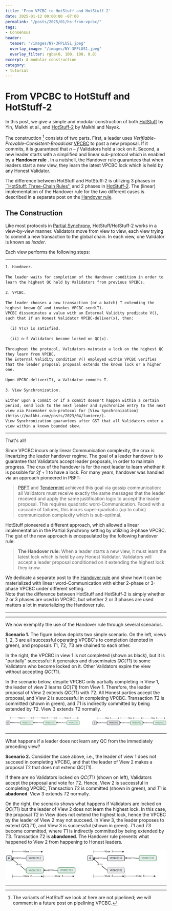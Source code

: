 ```yaml
---
title: 'From VPCBC to HotStuff and HotStuff-2'
date: 2025-01-12 00:00:00 -07:00
permalink: "/posts/2025/01/hs-from-vpcbc/"
tags:
- Consensus
header:
  teaser: "/images/NY-3FPLUS1.jpeg"
  overlay_image: "/images/NY-3FPLUS1.jpeg"
  overlay_filter: rgba(0, 100, 100, 0.8)
excerpt: A modular construction
category:
- tutorial
---
```


# From VPCBC to HotStuff and HotStuff-2

In this post, we give a simple and modular construction of both [HotStuff](https://api.semanticscholar.org/CorpusID:197644531) by Yin, Malkhi et al., 
and [HotStuff-2](https://api.semanticscholar.org/CorpusID:259144145) by Malkhi and Nayak.

The construction [^1] consists of two parts.
First, a leader uses *Verifiable-Provable-Consistent-Broadcast* [VPCBC](https://malkhi.com/posts/2025/01/vpcbc/) to post a new proposal. If it commits, it is guaranteed that $n-f$ Validators hold a lock on it. 
Second, a new leader starts with a simplified and linear sub-protocol which is enabled by a **Handover rule** . In a nutshell, the Handover rule guarantees that when leaders start a new view, they learn the latest VPCBC lock which is held by any Honest Validator. 


The difference between HotStuff and HotStuff-2 is utilizing 3 phases in [``HotStuff: Three-Chain Rules''](https://malkhi.com/posts/2019/08/hotstuff-three-chain-rules/) and 2 phases in
[HotStuff-2](https://malkhi.com/posts/2023/03/hs2/).
The (linear) implementation of the Handover rule for the two different cases is described in a separate post on the [Handover rule](https://).

## The Construction 

Like most protocols in [Partial Synchrony](https://malkhi.com/posts/2025/01/models/),
HotStuff/HotStuff-2 works in a view-by-view manner. 
Validators move from view to view, each view trying to commit a new transaction to the global chain.
In each view, one Validator is known as *leader*. 

Each view performs the following steps:

---

```
1. Handover. 

The leader waits for completion of the Handover condition in order to learn the highest QC held by Validators from previous VPCBCs.

2. VPCBC. 

The leader chooses a new transaction (or a batch) T extending the highest known QC and invokes VPCBC-send(T).
VPCBC disseminates a value with an External Validity predicate V(), such that if an Honest Validator VPCBC-deliver(x), then: 

  (i) V(x) is satisfied.
  
  (ii) n-f Validators become locked on QC(x). 

Throughout the protocol, Validators maintain a lock on the highest QC they learn from VPCBC. 
The External Validity condition V() employed within VPCBC verifies that the leader proposal proposal extends the known lock or a higher one. 

Upon VPCBC-deliver(T), a Validator commits T.

3. View Synchronization. 

Either upon a commit or if a commit doesn't happen within a certain period, send lock to the next leader and synchronize entry to the next view via Pacemaker sub-protocol for [View Synchronization](https://malkhi.com/posts/2023/04/lumiere/).
View Synchronization guarantees after GST that all Validators enter a view within a known bounded skew.

```
---

That's all!

Since VPCBC incurs only linear Communication complexity, the crux is linearizing the leader handover regime. The goal of a leader handover is to guarantee that Validators accept leader proposals, in order to maintain progress.
The crux of the handover is for the next leader to learn whether it is possible for $2f+1$ to have a lock.
For many years, handover was handled via an approach pioneered in PBFT:


> [PBFT](https://api.semanticscholar.org/CorpusID:221599614) and [Tendermint](https://api.semanticscholar.org/CorpusID:59082906) achieved this goal via gossip communication: all Validators must receive exactly the same messages that the leader received and apply the same justification logic to accept the leader proposal. This requires quadratic word-Communication.
> Faced with a cascade of failures, this incurs super-quadratic (up to cubic) communication
    complexity which is sub-optimal.

HotStuff pioneered a different approach, which allowed a linear implementation in the Partial Synchrony setting by utilizing 3-phase VPCBC.  The gist of the new approach is encapsulated by the following handover rule:

>**The Handover rule:** When a leader starts a new view, it must learn the latest lock which is held by any Honest Validator. Validators will accept a leader proposal conditioned on it extending the highest lock they know.

We dedicate a separate post to the [Handover rule]() and show how it can be materialized with linear word-Communication with either 2-phase or 3-phase VPCBC under different setting.   
Note that the difference between HotStuff and HotStuff-2 is simply whether 2 or 3 phases are used in VPCBC, but whether 2 or 3 phases are used matters a lot in materializing the Handover rule. 

---
---

We now exemplify the use of the Handover rule through several scenarios.

**Scenario 1.** The figure below depicts two simple scenario.
On the left, views 1, 2, 3 are all successful operating VPCBC's to completion (denoted in green), and proposals $T1$, $T2$, $T3$ are chained to each other.

In the right, the VPCBC in view 1 is not completed (shown as black), but it is "partially" successful: it generates and disseminates $QC(T1)$ to some Validators who become locked on it. Other Validators expire the view without accepting $QC(T1)$.

In the scenario below, despite VPCBC only partially completing in View 1, 
the leader of view 2 learns $QC(T1)$ from View 1. Therefore, the leader proposal of View 2 extends $QC(T1)$ with $T2$. All Honest parties accept the proposal, and View 2 is successful in completing VPCBC. Transaction $T2$ is committed (shown in green), and $T1$ is indirectly committed by being extended by $T2$. View 3 extends $T2$ normally.

![image](/images/HS/chain-ab.png)

---

What happens if a leader does not learn any QC from the immediately preceding view?

**Scenario 2.**
Consider the case above, i.e., the leader of view 1 does not succeed in completing VPCBC, and that the leader of View 2 makes a proposal $T2$ that does not extend $QC(T1)$.

If there are no Validators locked on $QC(T1)$ (shown on left), Validators accept the proposal and vote for $T2$. Hence, View 2 is successful in completing VPCBC, Transaction $T2$ is committed (shown in green), and $T1$ is **abadoned**. View 3 extends $T2$ normally.

On the right, the scenario shows what happens if Validators are locked on $QC(T1)$ but the leader of View 2 does not learn the highest lock. In this case, the proposal $T2$ in View does not extend the highest lock, hence the VPCBC by the leader of View 2 may not succeed.
In View 3, the leader proposes to extend $QC(T1)$, and View 3 is successful (shown in green). $T1$ and $T3$ become committed, where $T1$ is indirectly committed by being extended by $T3$. Transaction $T2$ is **abandoned**.
The Handover rule prevents what happened to View 2 from happening to Honest leaders.

![image](/images/HS/chain-cd.png)

---

[^1]: The variants of HotStuff we look at here are not pipelined; we will comment in a future post on pipelining VPCBC. 


